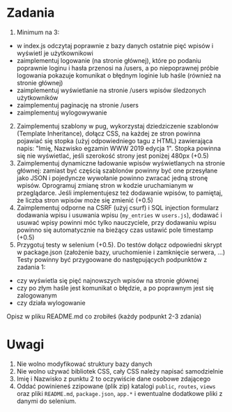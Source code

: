 # Zadania #

1. Minimum na 3: 
  - w index.js odczytaj poprawnie z bazy danych ostatnie pięć wpisów i wyświetl je użytkownikowi
  - zaimplementuj logowanie (na stronie głównej), które po podaniu poprawnie loginu i hasła przenosi na /users, a po niepoprawnej próbie logowania pokazuje komunikat o błędnym loginie lub haśle (również na stronie głównej)
  - zaimplementuj wyświetlanie na stronie /users wpisów śledzonych użytkowników
  - zaimplementuj paginację na stronie /users
  - zaimplementuj wylogowywanie
2. Zaimplementuj szablony w pug, wykorzystaj dziedziczenie szablonów (Template Inheritance), dołącz CSS, na każdej ze stron powinna pojawiać się stopka (użyj odpowiedniego tagu z HTML) zawierająca napis: "Imię, Nazwisko egzamin WWW 2019 edycja 1". Stopka powinna się nie wyświetlać, jeśli szerokość strony jest poniżej 480px (+0.5)
3. Zaimplementuj dynamiczne ładowanie wpisów wyświetlanych na stronie głównej: zamiast być częścią szablonów powinny być one przesyłane jako JSON i pojedyncze wywołanie powinno zwracać jedną stronę wpisów. Oprogramuj zmianę stron w kodzie uruchamianym w przeglądarce. Jeśli implementujesz też dodawanie wpisów, to pamiętaj, że liczba stron wpisów może się zmienić (+0.5)
4. Zaimplementuj odporne na CSRF (użyj csurf) i SQL injection formularz dodawania wpisu i usuwania wpisu (`my_entries` w `users.js`), dodawać i usuwać wpisy powinni móc tylko nauczyciele, przy dodawaniu wpisu powinno się automatycznie na bieżący czas ustawić pole timestamp  (+0.5)
5. Przygotuj testy w selenium (+0.5). Do testów dołącz odpowiedni skrypt w package.json (założenie bazy, uruchomienie i zamknięcie serwera, ...) Testy powinny być przygoowane do następujących podpunktów z zadania 1: 
  - czy wyświetla się pięć najnowszych wpisów na stronie głównej
  - czy po złym haśle jest komunikat o błędzie, a po poprawnym jest się zalogowanym
  - czy działa wylogowanie

Opisz w pliku README.md co zrobiłeś (każdy podpunkt 2-3 zdania)

# Uwagi #

1. Nie wolno modyfikować struktury bazy danych
2. Nie wolno używać bibliotek CSS, cały CSS należy napisać samodzielnie
3. Imię i Nazwisko z punktu 2 to oczywiście dane osobowe zdającego
4. Oddać powinieneś zzipowane (plik zip) katalogi `public`, `routes`, `views` oraz pliki `README.md`, `package.json`, `app.*` i ewentualne dodatkowe pliki z danymi do selenium.
